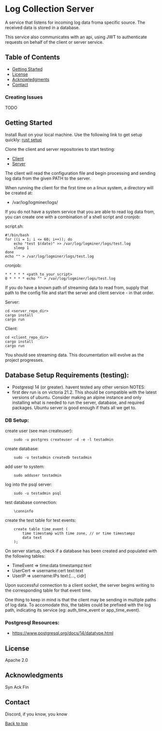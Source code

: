 # Log Collection Server 

A service that listens for incoming log data froma specific source. The received
data is stored in a database.

This service also communicates with an api, using JWT to authenticate requests
on behalf of the client or server service.

## Table of Contents

- [Getting Started](#getting-started)
- [License](#license)
- [Acknowledgments](#acknowledgments)
- [Contact](#contact)

### Creating Issues
TODO

## Getting Started
Install Rust on your local machine. Use the following link to get setup quickly:
[rust setup](https://www.rust-lang.org/tools/install)

Clone the client and server repositories to start testing:
- [Client](https://github.com/SecurityLogMiner/log-collection-client)
- [Server](https://github.com/SecurityLogMiner/log-collection-server)

The client will read the configuration file and begin processing and sending 
log data from the given PATH to the server.

When running the client for the first time on a linux system, a directory will 
be created at:
- /var/log/logminer/logs/

If you do not have a system service that you are able to read log data from, you
can create one with a combination of a shell script and cronjob:

script.sh:
```
#!/bin/bash
for ((i = 1; i <= 60; i++)); do
    echo "test $(date)" >> /var/log/logminer/logs/test.log
    sleep 1
done
echo "" > /var/log/logminer/logs/test.log
```

cronjob:
```
* * * * * <path_to_your_script>
0 * * * * echo "" > /var/log/logminer/logs/test.log
```

If you do have a known path of streaming data to read from, supply that path to
the config file and start the server and client service - in that order.

Server:
```
cd <server_repo_dir>
cargo install
cargo run
```
Client:
```
cd <client_repo_dir>
cargo install
cargo run
```

You should see streaming data. This documentation will evolve as the project
progresses.

## Database Setup Requirements (testing):
- Postgresql 14 (or greater). havent tested any other version
NOTES:
- first dev run is on victoria 21.2. This should be compatible with the latest
  versions of ubuntu. Consider making an alpine instance and only installing 
  what is needed to run the server, database, and required packages. Ubuntu
  server is good enough if thats all we get to.

### DB Setup:

create user (see man createuser):
```
    sudo -u postgres createuser -d -e -l testadmin
```

create database:
```
    sudo -u testadmin createdb testadmin
```

add user to system:
```
    sudo adduser testadmin
```

log into the psql server:
```
    sudo -u testadmin psql
```

test database connection:
```
    \conninfo
```
create the test table for test events:
```
    create table time_event (
        time timestamp with time zone, // or time timestampz
        data text
    );
```

On server startup, check if a database has been created and populated with the 
following tables:
- TimeEvent => time:data             timestampz:text
- UserCert  => username:cert         text:text
- UserIP    => username:IPs          text:[..., cidr] 

Upon successful connection to a client socket, the server begins writing to 
the corresponding table for that event time.

One thing to keep in mind is that the client may be sending in multiple paths
of log data. To accomodate this, the tables could be prefixed with the log path,
indicating its service (eg: auth_time_event or app_time_event).

### Postgresql Resources: 
- https://www.postgresql.org/docs/14/datatype.html

## License
Apache 2.0

## Acknowledgments
Syn Ack Fin

## Contact
Discord, if you know, you know

[Back to top](#table-of-contents)


